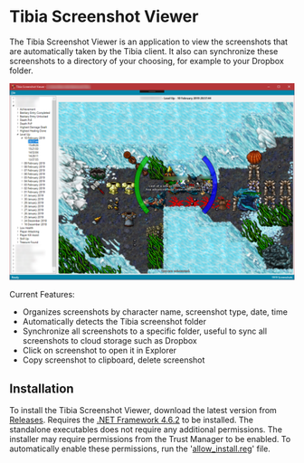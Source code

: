 # Tibia Screenshot Viewer

The Tibia Screenshot Viewer is an application to view the screenshots that are automatically taken by the Tibia client. It also can synchronize these screenshots to a directory of your choosing, for example to your Dropbox folder.

![Tibia Screenshot Viewer](/img.png)

Current Features:
* Organizes screenshots by character name, screenshot type, date, time
* Automatically detects the Tibia screenshot folder
* Synchronize all screenshots to a specific folder, useful to sync all screenshots to cloud storage such as Dropbox
* Click on screenshot to open it in Explorer
* Copy screenshot to clipboard, delete screenshot

## Installation

To install the Tibia Screenshot Viewer, download the latest version from [Releases](https://github.com/Br-ian/tibia-screenshot-viewer/releases). Requires the [.NET Framework 4.6.2](https://www.microsoft.com/en-us/download/details.aspx?id=53344) to be installed. The standalone executables does not require any additional permissions. The installer may require permissions from the Trust Manager to be enabled. To automatically enable these permissions, run the '[allow_install.reg](https://github.com/Br-ian/tibia-screenshot-viewer/blob/master/TibiaScreenshotViewer/publish/allow_install.reg)' file. 
